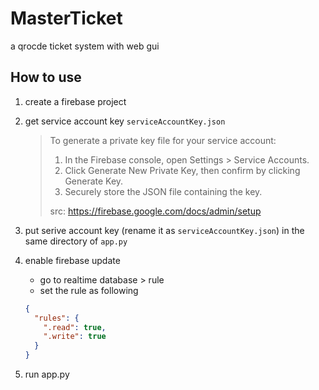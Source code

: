 # MasterTicket
a qrocde ticket system with web gui

## How to use
1. create a firebase project
2. get service account key `serviceAccountKey.json`

   > To generate a private key file for your service account:
   > 
   > 1. In the Firebase console, open Settings > Service Accounts.
   > 2. Click Generate New Private Key, then confirm by clicking Generate Key.
   > 3. Securely store the JSON file containing the key.
   > 
   > src: https://firebase.google.com/docs/admin/setup

3. put serive account key (rename it as `serviceAccountKey.json`) in the same directory of `app.py`
4. enable firebase update
   - go to realtime database > rule
   - set the rule as following
    ```json
    {
      "rules": {
        ".read": true,
        ".write": true
      }
    }
    ```
5. run app.py
